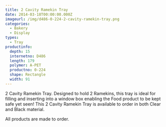 ```yaml
---
title: 2 Cavity Ramekin Tray
date: 2014-03-18T00:00:00.000Z
imageurl: /img/d486-0-224-2-cavity-ramekin-tray.png
categories:
  - Bakery
  - Display
types:
  - Tray
productinfo:
  depth: 15
  internetno: D486
  length: 179
  polymer: A-PET
  productno: 0-224
  shape: Rectangle
  width: 91
---
```

2 Cavity Ramekin Tray. Designed to hold 2 Ramekins, this tray is ideal for filling and inserting into a window box enabling the Food product to be kept safe yet seen! This 2 Cavity Ramekin Tray is available to order in both Clear and Black material.

All products are made to order.
